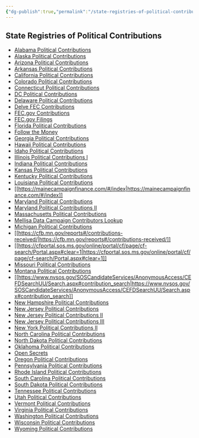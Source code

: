 ```yaml
---
{"dg-publish":true,"permalink":"/state-registries-of-political-contributions/","dgShowBacklinks":true,"dgShowLocalGraph":true}
---
```



## State Registries of Political Contributions
- [Alabama Political Contributions](http://fcpa.alabamavotes.gov/PublicSite/SearchPages/ContributionSearch.aspx)
- [Alaska Political Contributions](https://aws.state.ak.us/ApocReports/Campaign)
- [Arizona Political Contributions](https://azsos.gov/elections/campaign-finance-reporting)
- [Arkansas Political Contributions](https://www.sos.arkansas.gov/filing_search/index.php/filing/search/new)
- [California Political Contributions](http://powersearch.sos.ca.gov/quick-search.php)
- [Colorado Political Contributions](http://tracer.sos.colorado.gov/PublicSite/HomePage.aspx)
- [Connecticut Political Contributions](http://seec.ct.gov/eCrisHome/eCRIS_Search/eCrisSearchHome)
- [DC Political Contributions](https://efiling.ocf.dc.gov/ContributionExpenditure)
- [Delaware Political Contributions](https://cfrs.elections.delaware.gov/)
- [Delve FEC Contributions](https://fec.delvedc.com/contributions)
- [FEC.gov Contributions](https://www.fec.gov/data/advanced?tab=raising)
- [FEC.gov Filings](https://www.fec.gov/data/filings?data_type=processed)
- [Florida Political Contributions](https://dos.myflorida.com/elections/candidates-committees/campaign-finance)
- [Follow the Money](https://followthemoney.org/)
- [Georgia Political Contributions](http://media.ethics.ga.gov/Search/ReportSummary.aspx)
- [Hawaii Political Contributions](http://ethics.hawaii.gov/alldisc)
- [Idaho Political Contributions](https://sos.idaho.gov/elect/finance/index.html)
- [Illinois Political Contributions I](https://www.elections.il.gov/CampaignDisclosure/ContributionsSearchByAllContributions.aspx)
- [Indiana Political Contributions](http://campaignfinance.in.gov/PublicSite/Search.aspx)
- [Kansas Political Contributions](https://ethics.kansas.gov/campaign-finance)
- [Kentucky Political Contributions](http://www.kref.state.ky.us/krefsearch)
- [Louisiana Political Contributions](http://ethics.la.gov/EthicsViewReports.aspx?Reports=CampaignFinance)
- [[https://mainecampaignfinance.com/#/index|https://mainecampaignfinance.com/#/index]]
- [Maryland Political Contributions](https://campaignfinancemd.us/Public/ViewFiledReports)
- [Maryland Political Contributions II](https://lobby.ethics.state.md.us/publishedreports/search_campcontrs.cfm)
- [Massachusetts Political Contributions](http://www.ocpf.us/Reports/SearchItems)
- [Mellisa Data Campaign Contributors Lookup](http://melissadata.com/lookups/fec.asp)
- [Michigan Political Contributions](https://www.michigan.gov/sos/0,1607,7-127-1633_8723---,00.html)
- [[https://cfb.mn.gov/reports#/contributions-received/|https://cfb.mn.gov/reports#/contributions-received/]]
- [[https://cfportal.sos.ms.gov/online/portal/cf/page/cf-search/Portal.aspx#clear=1|https://cfportal.sos.ms.gov/online/portal/cf/page/cf-search/Portal.aspx#clear=1]]
- [Missouri Political Contributions](https://mec.mo.gov/mec/Campaign_Finance/Searches.aspx)
- [Montana Political Contributions](https://campaignreport.mt.gov/)
- [[https://www.nvsos.gov/SOSCandidateServices/AnonymousAccess/CEFDSearchUU/Search.aspx#contribution_search|https://www.nvsos.gov/SOSCandidateServices/AnonymousAccess/CEFDSearchUU/Search.aspx#contribution_search]]
- [New Hampshire Political Contributions](http://cfs.sos.nh.gov/)
- [New Jersey Political Contributions](https://www.elec.state.nj.us/publicinformation/searchdatabase.htm)
- [New Jersey Political Contributions II](https://www.elec.state.nj.us/ELECReport/SearchContribPacParty.aspx)
- [New Jersey Political Contributions III](https://www.elec.nj.gov/publicinformation/searchdatabase.htm)
- [New York Political Contributions II](https://nyopengovernment.com/NYOG/preloadData.action?searchType=advCamCon)
- [North Carolina Political Contributions](https://www.ncsbe.gov/Campaign-Finance/report-search)
- [North Dakota Political Contributions](https://vip.sos.nd.gov/PortalListDetails.aspx?ptlPKID=2&ptlhPKID=116)
- [Oklahoma Political Contributions](https://pay.apps.ok.gov/ethics/crs/index.php)
- [Open Secrets](https://www.opensecrets.org/resources)
- [Oregon Political Contributions](https://secure.sos.state.or.us/orestar/gotoPublicTransactionSearch.do)
- [Pennsylvania Political Contributions](https://www.campaignfinanceonline.pa.gov/Pages/CampaignFinanceHome.aspx)
- [Rhode Island Political Contributions](http://www.elections.state.ri.us/finance/publicinfo)
- [South Carolina Political Contributions](http://apps.sc.gov/PublicReporting/(X(1)S(mb21k5hvg2cdnir4igkghik1))/Index.aspx?AspxAutoDetectCookieSupport=1)
- [South Dakota Political Contributions](https://sdsos.gov/elections-voting/campaign-finance/Search.aspx)
- [Tennessee Political Contributions](https://apps.tn.gov/tncamp-app/public/search.htm)
- [Utah Political Contributions](https://lobbyist.utah.gov/)
- [Vermont Political Contributions](https://www.sec.state.vt.us/elections/campaign-finance.aspx)
- [Virginia Political Contributions](https://www.elections.virginia.gov/candidatepac-info/reporting/index.html)
- [Washington Political Contributions](https://www.pdc.wa.gov/browse/more-ways-to-follow-the-money/advanced-search/view-reports?category=Advanced+Search)
- [Wisconsin Political Contributions](https://cfis.wi.gov/)
- [Wyoming Political Contributions](https://www.wycampaignfinance.gov/WYCFWebApplication/GSF_Authentication/Default.aspx)